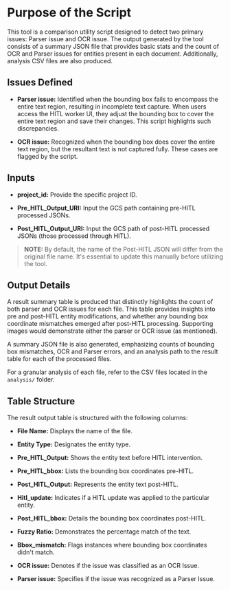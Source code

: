 # Purpose of the Script

This tool is a comparison utility script designed to detect two primary issues: Parser issue and OCR issue. The output generated by the tool consists of a summary JSON file that provides basic stats and the count of OCR and Parser issues for entities present in each document. Additionally, analysis CSV files are also produced.

## Issues Defined

- **Parser issue:** 
  Identified when the bounding box fails to encompass the entire text region, resulting in incomplete text capture. When users access the HITL worker UI, they adjust the bounding box to cover the entire text region and save their changes. This script highlights such discrepancies.

- **OCR issue:** 
  Recognized when the bounding box does cover the entire text region, but the resultant text is not captured fully. These cases are flagged by the script.

## Inputs 

- **project_id:** Provide the specific project ID.
  
- **Pre_HITL_Output_URI:** Input the GCS path containing pre-HITL processed JSONs.
  
- **Post_HITL_Output_URI:** Input the GCS path of post-HITL processed JSONs (those processed through HITL).

> **NOTE:** By default, the name of the Post-HITL JSON will differ from the original file name. It's essential to update this manually before utilizing the tool.

## Output Details

A result summary table is produced that distinctly highlights the count of both parser and OCR issues for each file. This table provides insights into pre and post-HITL entity modifications, and whether any bounding box coordinate mismatches emerged after post-HITL processing. Supporting images would demonstrate either the parser or OCR issue (as mentioned).

A summary JSON file is also generated, emphasizing counts of bounding box mismatches, OCR and Parser errors, and an analysis path to the result table for each of the processed files.

For a granular analysis of each file, refer to the CSV files located in the `analysis/` folder.

## Table Structure

The result output table is structured with the following columns:

- **File Name:** Displays the name of the file.
  
- **Entity Type:** Designates the entity type.
  
- **Pre_HITL_Output:** Shows the entity text before HITL intervention.
  
- **Pre_HITL_bbox:** Lists the bounding box coordinates pre-HITL.
  
- **Post_HITL_Output:** Represents the entity text post-HITL.
  
- **Hitl_update:** Indicates if a HITL update was applied to the particular entity.
  
- **Post_HITL_bbox:** Details the bounding box coordinates post-HITL.
  
- **Fuzzy Ratio:** Demonstrates the percentage match of the text.
  
- **Bbox_mismatch:** Flags instances where bounding box coordinates didn't match.
  
- **OCR issue:** Denotes if the issue was classified as an OCR Issue.
  
- **Parser issue:** Specifies if the issue was recognized as a Parser Issue.

